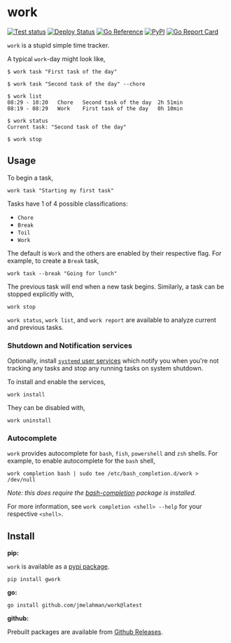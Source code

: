 # work

[![Test status](https://github.com/jmelahman/work/actions/workflows/test.yml/badge.svg)](https://github.com/jmelahman/work/actions)
[![Deploy Status](https://github.com/jmelahman/work/actions/workflows/release.yml/badge.svg)](https://github.com/jmelahman/work/actions)
[![Go Reference](https://pkg.go.dev/badge/github.com/jmelahman/work.svg)](https://pkg.go.dev/github.com/jmelahman/work)
[![PyPI](https://img.shields.io/pypi/v/gwork.svg)]()
[![Go Report Card](https://goreportcard.com/badge/github.com/jmelahman/work)](https://goreportcard.com/report/github.com/jmelahman/work)

`work` is a stupid simple time tracker.

A typical `work`-day might look like,

```shell
$ work task "First task of the day"

$ work task "Second task of the day" --chore

$ work list
08:29 - 10:20   Chore   Second task of the day  2h 51min
08:19 - 08:29   Work    First task of the day   0h 10min

$ work status
Current task: "Second task of the day"

$ work stop
```

## Usage

To begin a task,

```shell
work task "Starting my first task"
```

Tasks have 1 of 4 possible classifications:

- `Chore`
- `Break`
- `Toil`
- `Work`

The default is `Work` and the others are enabled by their respective flag.
For example, to create a `Break` task,

```shell
work task --break "Going for lunch"
```

The previous task will end when a new task begins.
Similarly, a task can be stopped explicitly with,

```shell
work stop
```

`work status`, `work list`, and `work report` are available to analyze current and previous tasks.

### Shutdown and Notification services

Optionally, install [`systemd` user services](https://wiki.archlinux.org/title/Systemd/User) which notify you when you're not tracking any tasks and stop any running tasks on system shutdown.

To install and enable the services,

```shell
work install
```

They can be disabled with,

```
work uninstall
```

### Autocomplete

`work` provides autocomplete for `bash`, `fish`, `powershell` and `zsh` shells.
For example, to enable autocomplete for the `bash` shell,

```shell
work completion bash | sudo tee /etc/bash_completion.d/work > /dev/null
```

_Note: this does require the [bash-completion](https://github.com/scop/bash-completion/) package is installed._

For more information, see `work completion <shell> --help` for your respective `<shell>`.

## Install

**pip:**

`work` is available as a [pypi package](https://pypi.org/project/gwork/).

```shell
pip install gwork
```

**go:**

```shell
go install github.com/jmelahman/work@latest
```

**github:**

Prebuilt packages are available from [Github Releases](https://github.com/jmelahman/work/releases).
